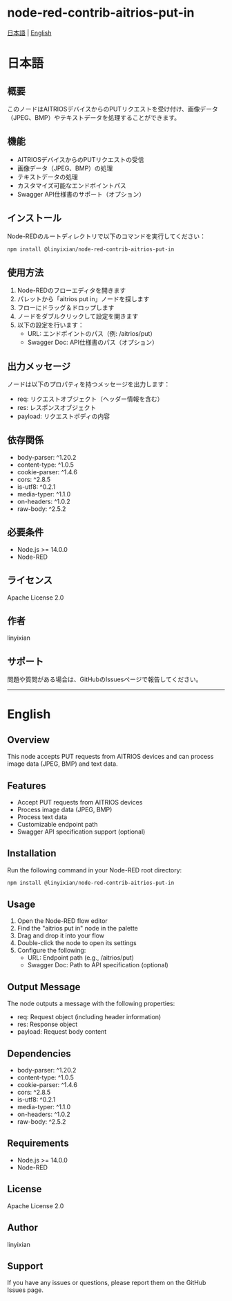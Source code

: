 # node-red-contrib-aitrios-put-in

[日本語](#日本語) | [English](#english)

<a id="日本語"></a>
# 日本語

## 概要

このノードはAITRIOSデバイスからのPUTリクエストを受け付け、画像データ（JPEG、BMP）やテキストデータを処理することができます。

## 機能

- AITRIOSデバイスからのPUTリクエストの受信
- 画像データ（JPEG、BMP）の処理
- テキストデータの処理
- カスタマイズ可能なエンドポイントパス
- Swagger API仕様書のサポート（オプション）

## インストール

Node-REDのルートディレクトリで以下のコマンドを実行してください：

```bash
npm install @linyixian/node-red-contrib-aitrios-put-in
```

## 使用方法

1. Node-REDのフローエディタを開きます
2. パレットから「aitrios put in」ノードを探します
3. フローにドラッグ＆ドロップします
4. ノードをダブルクリックして設定を開きます
5. 以下の設定を行います：
   - URL: エンドポイントのパス（例: /aitrios/put）
   - Swagger Doc: API仕様書のパス（オプション）

## 出力メッセージ

ノードは以下のプロパティを持つメッセージを出力します：

- req: リクエストオブジェクト（ヘッダー情報を含む）
- res: レスポンスオブジェクト
- payload: リクエストボディの内容

## 依存関係

- body-parser: ^1.20.2
- content-type: ^1.0.5
- cookie-parser: ^1.4.6
- cors: ^2.8.5
- is-utf8: ^0.2.1
- media-typer: ^1.1.0
- on-headers: ^1.0.2
- raw-body: ^2.5.2

## 必要条件

- Node.js >= 14.0.0
- Node-RED

## ライセンス

Apache License 2.0

## 作者

linyixian

## サポート

問題や質問がある場合は、GitHubのIssuesページで報告してください。

---

<a id="english"></a>
# English

## Overview

This node accepts PUT requests from AITRIOS devices and can process image data (JPEG, BMP) and text data.

## Features

- Accept PUT requests from AITRIOS devices
- Process image data (JPEG, BMP)
- Process text data
- Customizable endpoint path
- Swagger API specification support (optional)

## Installation

Run the following command in your Node-RED root directory:

```bash
npm install @linyixian/node-red-contrib-aitrios-put-in
```

## Usage

1. Open the Node-RED flow editor
2. Find the "aitrios put in" node in the palette
3. Drag and drop it into your flow
4. Double-click the node to open its settings
5. Configure the following:
   - URL: Endpoint path (e.g., /aitrios/put)
   - Swagger Doc: Path to API specification (optional)

## Output Message

The node outputs a message with the following properties:

- req: Request object (including header information)
- res: Response object
- payload: Request body content

## Dependencies

- body-parser: ^1.20.2
- content-type: ^1.0.5
- cookie-parser: ^1.4.6
- cors: ^2.8.5
- is-utf8: ^0.2.1
- media-typer: ^1.1.0
- on-headers: ^1.0.2
- raw-body: ^2.5.2

## Requirements

- Node.js >= 14.0.0
- Node-RED

## License

Apache License 2.0

## Author

linyixian

## Support

If you have any issues or questions, please report them on the GitHub Issues page.
